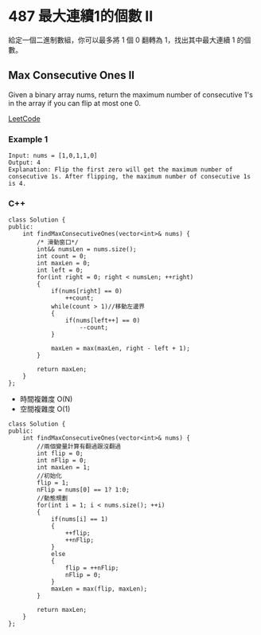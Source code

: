 # 487 最大連續1的個數 II

給定一個二進制數組，你可以最多將 1 個 0 翻轉為 1，找出其中最大連續 1 的個數。

## Max Consecutive Ones II

Given a binary array nums, return the maximum number of consecutive 1's in the array if you can flip at most one 0.

[LeetCode](https://leetcode-cn.com/problems/max-consecutive-ones-ii/)

### Example 1

```
Input: nums = [1,0,1,1,0]
Output: 4
Explanation: Flip the first zero will get the maximum number of consecutive 1s. After flipping, the maximum number of consecutive 1s is 4.
```

### C++ 

```
class Solution {
public:
    int findMaxConsecutiveOnes(vector<int>& nums) {
        /* 滑動窗口*/
        int&& numsLen = nums.size(); 
        int count = 0;
        int maxLen = 0;
        int left = 0;
        for(int right = 0; right < numsLen; ++right)
        {
            if(nums[right] == 0)
                ++count;
            while(count > 1)//移動左邊界
            {
                if(nums[left++] == 0)
                    --count;
            }           

            maxLen = max(maxLen, right - left + 1);
        }
        
        return maxLen;
    }
};
```

* 時間複雜度 O(N)
* 空間複雜度 O(1)

```
class Solution {
public:
    int findMaxConsecutiveOnes(vector<int>& nums) {
        //兩個變量計算有翻過跟沒翻過
        int flip = 0;
        int nFlip = 0;
        int maxLen = 1;
        //初始化
        flip = 1;
        nFlip = nums[0] == 1? 1:0; 
        //動態規劃
        for(int i = 1; i < nums.size(); ++i)
        {
            if(nums[i] == 1)
            {
                ++flip;
                ++nFlip;
            }
            else
            {
                flip = ++nFlip;
                nFlip = 0;
            }
            maxLen = max(flip, maxLen);
        }

        return maxLen;
    }
};
```
